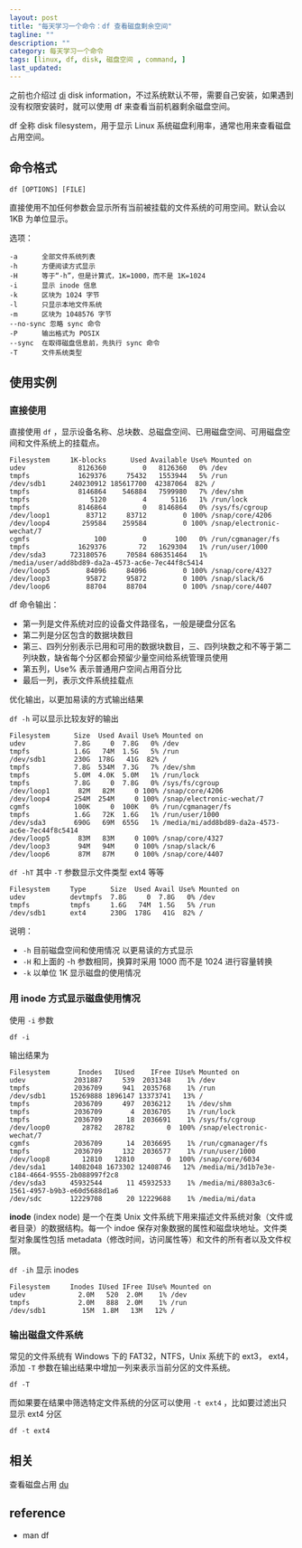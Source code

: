 ```yaml
---
layout: post
title: "每天学习一个命令：df 查看磁盘剩余空间"
tagline: ""
description: ""
category: 每天学习一个命令
tags: [linux, df, disk, 磁盘空间 , command, ]
last_updated:
---
```


之前也介绍过 [di](/post/2017/10/disk-information-command.html) disk information，不过系统默认不带，需要自己安装，如果遇到没有权限安装时，就可以使用 df 来查看当前机器剩余磁盘空间。

df 全称 disk filesystem，用于显示 Linux 系统磁盘利用率，通常也用来查看磁盘占用空间。

## 命令格式

    df [OPTIONS] [FILE]

直接使用不加任何参数会显示所有当前被挂载的文件系统的可用空间。默认会以 1KB 为单位显示。

选项：

    -a      全部文件系统列表
    -h      方便阅读方式显示
    -H      等于“-h”，但是计算式，1K=1000，而不是 1K=1024
    -i      显示 inode 信息
    -k      区块为 1024 字节
    -l      只显示本地文件系统
    -m      区块为 1048576 字节
    --no-sync 忽略 sync 命令
    -P      输出格式为 POSIX
    --sync  在取得磁盘信息前，先执行 sync 命令
    -T      文件系统类型

## 使用实例

### 直接使用

直接使用 `df` ，显示设备名称、总块数、总磁盘空间、已用磁盘空间、可用磁盘空间和文件系统上的挂载点。

    Filesystem     1K-blocks      Used Available Use% Mounted on
    udev             8126360         0   8126360   0% /dev
    tmpfs            1629376     75432   1553944   5% /run
    /dev/sdb1      240230912 185617700  42387064  82% /
    tmpfs            8146864    546884   7599980   7% /dev/shm
    tmpfs               5120         4      5116   1% /run/lock
    tmpfs            8146864         0   8146864   0% /sys/fs/cgroup
    /dev/loop1         83712     83712         0 100% /snap/core/4206
    /dev/loop4        259584    259584         0 100% /snap/electronic-wechat/7
    cgmfs                100         0       100   0% /run/cgmanager/fs
    tmpfs            1629376        72   1629304   1% /run/user/1000
    /dev/sda3      723180576     70584 686351464   1% /media/user/add8bd89-da2a-4573-ac6e-7ec44f8c5414
    /dev/loop5         84096     84096         0 100% /snap/core/4327
    /dev/loop3         95872     95872         0 100% /snap/slack/6
    /dev/loop6         88704     88704         0 100% /snap/core/4407

df 命令输出：

- 第一列是文件系统对应的设备文件路径名，一般是硬盘分区名
- 第二列是分区包含的数据块数目
- 第三、四列分别表示已用和可用的数据块数目，三、四列块数之和不等于第二列块数，缺省每个分区都会预留少量空间给系统管理员使用
- 第五列，Use% 表示普通用户空间占用百分比
- 最后一列，表示文件系统挂载点

优化输出，以更加易读的方式输出结果

`df -h` 可以显示比较友好的输出

    Filesystem      Size  Used Avail Use% Mounted on
    udev            7.8G     0  7.8G   0% /dev
    tmpfs           1.6G   74M  1.5G   5% /run
    /dev/sdb1       230G  178G   41G  82% /
    tmpfs           7.8G  534M  7.3G   7% /dev/shm
    tmpfs           5.0M  4.0K  5.0M   1% /run/lock
    tmpfs           7.8G     0  7.8G   0% /sys/fs/cgroup
    /dev/loop1       82M   82M     0 100% /snap/core/4206
    /dev/loop4      254M  254M     0 100% /snap/electronic-wechat/7
    cgmfs           100K     0  100K   0% /run/cgmanager/fs
    tmpfs           1.6G   72K  1.6G   1% /run/user/1000
    /dev/sda3       690G   69M  655G   1% /media/mi/add8bd89-da2a-4573-ac6e-7ec44f8c5414
    /dev/loop5       83M   83M     0 100% /snap/core/4327
    /dev/loop3       94M   94M     0 100% /snap/slack/6
    /dev/loop6       87M   87M     0 100% /snap/core/4407

`df -hT` 其中 `-T` 参数显示文件类型 ext4 等等

    Filesystem     Type      Size  Used Avail Use% Mounted on
    udev           devtmpfs  7.8G     0  7.8G   0% /dev
    tmpfs          tmpfs     1.6G   74M  1.5G   5% /run
    /dev/sdb1      ext4      230G  178G   41G  82% /

说明：

- `-h`  目前磁盘空间和使用情况 以更易读的方式显示
- `-H`  和上面的 -h 参数相同，换算时采用 1000 而不是 1024 进行容量转换
- `-k`  以单位 1K 显示磁盘的使用情况

### 用 inode 方式显示磁盘使用情况
使用 `-i` 参数

    df -i

输出结果为

    Filesystem       Inodes   IUsed    IFree IUse% Mounted on
    udev            2031887     539  2031348    1% /dev
    tmpfs           2036709     941  2035768    1% /run
    /dev/sdb1      15269888 1896147 13373741   13% /
    tmpfs           2036709     497  2036212    1% /dev/shm
    tmpfs           2036709       4  2036705    1% /run/lock
    tmpfs           2036709      18  2036691    1% /sys/fs/cgroup
    /dev/loop0        28782   28782        0  100% /snap/electronic-wechat/7
    cgmfs           2036709      14  2036695    1% /run/cgmanager/fs
    tmpfs           2036709     132  2036577    1% /run/user/1000
    /dev/loop8        12810   12810        0  100% /snap/core/6034
    /dev/sda1      14082048 1673302 12408746   12% /media/mi/3d1b7e3e-c184-4664-9555-2b088997f2c8
    /dev/sda3      45932544      11 45932533    1% /media/mi/8803a3c6-1561-4957-b9b3-e60d5688d1a6
    /dev/sdc       12229708      20 12229688    1% /media/mi/data

**inode** (index node) 是一个在类 Unix 文件系统下用来描述文件系统对象（文件或者目录）的数据结构。每一个 indoe 保存对象数据的属性和磁盘块地址。文件类型对象属性包括 metadata（修改时间，访问属性等）和文件的所有者以及文件权限。

`df -ih` 显示 inodes

    Filesystem     Inodes IUsed IFree IUse% Mounted on
    udev             2.0M   520  2.0M    1% /dev
    tmpfs            2.0M   888  2.0M    1% /run
    /dev/sdb1         15M  1.8M   13M   12% /

### 输出磁盘文件系统
常见的文件系统有 Windows 下的 FAT32，NTFS，Unix 系统下的 ext3， ext4，添加 `-T` 参数在输出结果中增加一列来表示当前分区的文件系统。

    df -T

而如果要在结果中筛选特定文件系统的分区可以使用 `-t ext4` ，比如要过滤出只显示 ext4 分区

    df -t ext4

## 相关

查看磁盘占用 [du](/post/2018/03/du-find-out-which-fold-take-space.html)

## reference

- man df
